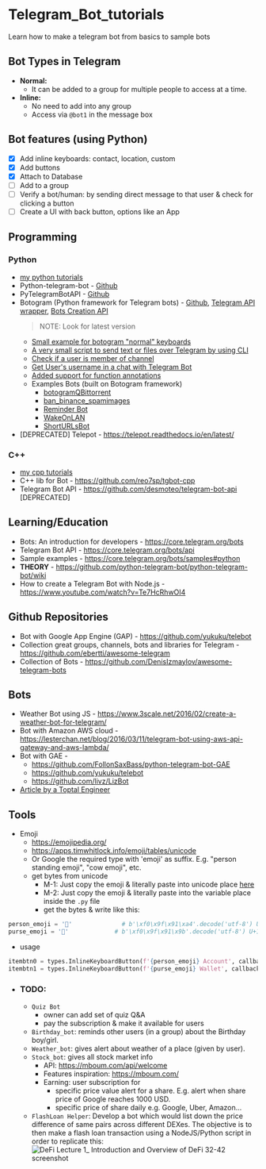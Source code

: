 # Telegram_Bot_tutorials
Learn how to make a telegram bot from basics to sample bots

## Bot Types in Telegram
* __Normal:__
  - It can be added to a group for multiple people to access at a time.
* __Inline:__
  - No need to add into any group
  - Access via `@bot1` in the message box

## Bot features (using Python)
* [x] Add inline keyboards: contact, location, custom
* [x] Add buttons
* [x] Attach to Database
* [ ] Add to a group
* [ ] Verify a bot/human: by sending direct message to that user & check for clicking a button
* [ ] Create a UI with back button, options like an App

## Programming
### Python
* [my python tutorials](./tutorials-py)
* Python-telegram-bot - [Github](https://github.com/python-telegram-bot/python-telegram-bot)
* PyTelegramBotAPI - [Github](https://github.com/eternnoir/pyTelegramBotAPI)
* Botogram (Python framework for Telegram bots) - [Github](https://botogram.dev/), [Telegram API wrapper](https://botogram.dev/docs/0.6.1/api/telegram/), [Bots Creation API](https://botogram.dev/docs/0.6.1/api/bot/)
	> NOTE: Look for latest version
	- [Small example for botogram "normal" keyboards](https://gist.github.com/MarcoBuster/8f9e7661006436af39c797f02a3d48cc)
	- [A very small script to send text or files over Telegram by using CLI](https://gist.github.com/MarcoBuster/8e4f6db4dc4ba5eb5640224b518d7c7e)
  - [Check if a user is member of channel](https://github.com/python-botogram/botogram/issues/145)
  - [Get User's username in a chat with Telegram Bot](https://github.com/python-botogram/botogram/issues/137#)
  - [Added support for function annotations](https://gist.github.com/hearot/e00bd75312a781c4a20db1131585cd38)
  - Examples Bots (built on Botogram framework)
    + [botogramQBittorrent](https://github.com/ch3p4ll3/botogramQBittorrent)
    + [ban_binance_spamimages](https://github.com/ch3p4ll3/binanceban)
    + [Reminder Bot](https://github.com/Mamiglia/Reminder-Bot)
    + [WakeOnLAN](https://github.com/Steffo99/spegnimi-bot)
    + [ShortURLsBot](https://github.com/MarcoBuster/ShortURLsBot)
* [DEPRECATED] Telepot - https://telepot.readthedocs.io/en/latest/

### C++
* [my cpp tutorials](./tutorials-cpp)
* C++ lib for Bot - https://github.com/reo7sp/tgbot-cpp
* Telegram Bot API - https://github.com/desmoteo/telegram-bot-api [DEPRECATED]

## Learning/Education
* Bots: An introduction for developers - https://core.telegram.org/bots
* Telegram Bot API - https://core.telegram.org/bots/api
* Sample examples -  https://core.telegram.org/bots/samples#python
* __THEORY__ - https://github.com/python-telegram-bot/python-telegram-bot/wiki
* How to create a Telegram Bot with Node.js - https://www.youtube.com/watch?v=Te7HcRhwOI4

## Github Repositories
* Bot with Google App Engine (GAP) - https://github.com/yukuku/telebot
* Collection great groups, channels, bots and libraries for Telegram - https://github.com/ebertti/awesome-telegram
* Collection of Bots - https://github.com/DenisIzmaylov/awesome-telegram-bots

## Bots
* Weather Bot using JS - https://www.3scale.net/2016/02/create-a-weather-bot-for-telegram/
* Bot with Amazon AWS cloud - https://lesterchan.net/blog/2016/03/11/telegram-bot-using-aws-api-gateway-and-aws-lambda/
* Bot with GAE - 
  - https://github.com/FollonSaxBass/python-telegram-bot-GAE
  - https://github.com/yukuku/telebot
  - https://github.com/livz/LizBot
* [Article by a Toptal Engineer](https://www.toptal.com/python/telegram-bot-tutorial-python)


## Tools
* Emoji
  - https://emojipedia.org/
  - https://apps.timwhitlock.info/emoji/tables/unicode
  - Or Google the required type with 'emoji' as suffix. E.g. "person standing emoji", "cow emoji", etc.
  - get bytes from unicode
    - M-1: Just copy the emoji & literally paste into unicode place [here](https://onlineunicodetools.com/convert-unicode-to-bytes)
    - M-2: Just copy the emoji & literally paste into the variable place inside the `.py` file
    - get the bytes & write like this:
```py
person_emoji = '👤'              # b'\xf0\x9f\x91\xa4'.decode('utf-8') U+1F464
purse_emoji = '👛'             # b'\xf0\x9f\x91\x9b'.decode('utf-8') U+1F519
```
  - usage
```py
itembtn0 = types.InlineKeyboardButton(f'{person_emoji} Account', callback_data = "home_account")
itembtn1 = types.InlineKeyboardButton(f'{purse_emoji} Wallet', callback_data = "home_wallet")
```

* ### TODO:
  - `Quiz Bot`
    + owner can add set of quiz Q&A
    + pay the subscription & make it available for users
  - `Birthday_bot`: reminds other users (in a group) about the Birthday boy/girl.
  - `Weather_bot`: gives alert about weather of a place (given by user).
  - `Stock_bot`: gives all stock market info
    + API: https://mboum.com/api/welcome
    + Features inspiration: https://mboum.com/
    + Earning: user subscription for 
      - specific price value alert for a share. E.g. alert when share price of Google reaches 1000 USD.
      - specific price of share daily e.g. Google, Uber, Amazon... 
  - `FlashLoan Helper`: Develop a bot which would list down the price difference of same pairs across different DEXes. The objective is to then make a flash loan transaction using a NodeJS/Python script in order to replicate this:
![DeFi Lecture 1_ Introduction and Overview of DeFi 32-42 screenshot](https://user-images.githubusercontent.com/16472948/164302715-88987eab-333c-4c27-8937-69e61216188b.png)
